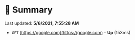 # 📖 Summary
Last updated: **5/6/2021, 7:55:28 AM**

- `GET` [https://google.com](https://google.com) - **Up** (153ms)
